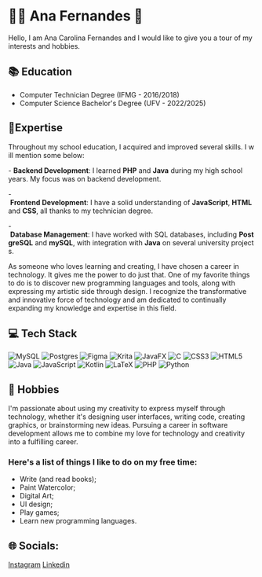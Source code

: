 
# 👩‍💻 Ana Fernandes 🎨

Hello, I am Ana Carolina Fernandes and I would like to give you a tour of my interests and hobbies.

## 📚 Education
- Computer Technician Degree (IFMG - 2016/2018)
- Computer Science Bachelor's Degree (UFV - 2022/2025)

## 🚩Expertise
Throughout my school education, I acquired and improved several skills. I will mention some below:

- **Backend Development**: I learned **PHP** and **Java** during my high school years. My focus was on backend development.

- **Frontend Development**: I have a solid understanding of **JavaScript**, **HTML** and **CSS**, all thanks to my technician degree. 

- **Database Management**: I have worked with SQL databases, including **PostgreSQL** and **mySQL**, with integration with **Java** on several university projects.

As someone who loves learning and creating, I have chosen a career in technology. It gives me the power to do just that. One of my favorite things to do is to discover new programming languages and tools, along with expressing my artistic side through design. I recognize the transformative and innovative force of technology and am dedicated to continually expanding my knowledge and expertise in this field.

## 💻 Tech Stack

![MySQL](https://img.shields.io/badge/mysql-4479A1.svg?style=for-the-badge&logo=mysql&logoColor=white)
![Postgres](https://img.shields.io/badge/postgres-%23316192.svg?style=for-the-badge&logo=postgresql&logoColor=white)
![Figma](https://img.shields.io/badge/figma-%23F24E1E.svg?style=for-the-badge&logo=figma&logoColor=white)
![Krita](https://img.shields.io/badge/Krita-203759?style=for-the-badge&logo=krita&logoColor=EEF37B)
![JavaFX](https://img.shields.io/badge/javafx-%23FF0000.svg?style=for-the-badge&logo=javafx&logoColor=white)
![C](https://img.shields.io/badge/c-%2300599C.svg?style=for-the-badge&logo=c&logoColor=white)
![CSS3](https://img.shields.io/badge/css3-%231572B6.svg?style=for-the-badge&logo=css3&logoColor=white)
![HTML5](https://img.shields.io/badge/html5-%23E34F26.svg?style=for-the-badge&logo=html5&logoColor=white)
![Java](https://img.shields.io/badge/java-%23ED8B00.svg?style=for-the-badge&logo=openjdk&logoColor=white)
![JavaScript](https://img.shields.io/badge/javascript-%23323330.svg?style=for-the-badge&logo=javascript&logoColor=%23F7DF1E)
![Kotlin](https://img.shields.io/badge/kotlin-%237F52FF.svg?style=for-the-badge&logo=kotlin&logoColor=white)
![LaTeX](https://img.shields.io/badge/latex-%23008080.svg?style=for-the-badge&logo=latex&logoColor=white)
![PHP](https://img.shields.io/badge/php-%23777BB4.svg?style=for-the-badge&logo=php&logoColor=white)
![Python](https://img.shields.io/badge/python-3670A0?style=for-the-badge&logo=python&logoColor=ffdd54)

## 🩷 Hobbies
I'm passionate about using my creativity to express myself through technology, whether it's designing user interfaces, writing code, creating graphics, or brainstorming new ideas. Pursuing a career in software development allows me to combine my love for technology and creativity into a fulfilling career. 

### Here's a list of things I like to do on my free time:
- Write (and read books);
- Paint Watercolor;
- Digital Art;
- UI design;
- Play games;
- Learn new programming languages.

## 🌐 Socials: 
[Instagram](https://www.instagram.com/ana.helianthus/)
[Linkedin](https://www.linkedin.com/in/ana-carolina-fernandes-clementino-8a82a6235/)
